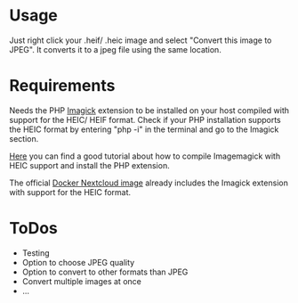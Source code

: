 # Usage
Just right click your .heif/ .heic image and select "Convert this image to JPEG". It converts it to a jpeg file using the same location.

# Requirements
Needs the PHP [Imagick](https://github.com/Imagick/imagick) extension to be installed on your host compiled with support for the HEIC/ HEIF format. Check if your PHP installation supports the HEIC format by entering "php -i" in the terminal and go to the Imagick section.

[Here](https://medium.com/@eplt/5-minutes-to-install-imagemagick-with-heic-support-on-ubuntu-18-04-digitalocean-fe2d09dcef1) you can find a good tutorial about how to compile Imagemagick with HEIC support and install the PHP extension.

The official [Docker Nextcloud image](https://github.com/nextcloud/docker) already includes the Imagick extension with support for the HEIC format.

# ToDos
- Testing
- Option to choose JPEG quality
- Option to convert to other formats than JPEG
- Convert multiple images at once
- ...